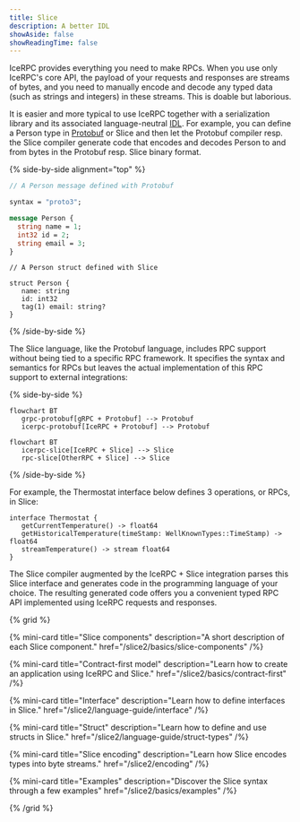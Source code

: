```yaml
---
title: Slice
description: A better IDL
showAside: false
showReadingTime: false
---
```


IceRPC provides everything you need to make RPCs. When you use only IceRPC's core API, the payload of your requests
and responses are streams of bytes, and you need to manually encode and decode any typed data (such as strings and
integers) in these streams. This is doable but laborious.

It is easier and more typical to use IceRPC together with a serialization library and its associated language-neutral
[IDL][idl]. For example, you can define a Person type in [Protobuf][protobuf] or Slice and then let the Protobuf
compiler resp. the Slice compiler generate code that encodes and decodes Person to and from bytes in the Protobuf resp.
Slice binary format.

{% side-by-side alignment="top" %}

```protobuf
// A Person message defined with Protobuf

syntax = "proto3";

message Person {
  string name = 1;
  int32 id = 2;
  string email = 3;
}
```

```slice
// A Person struct defined with Slice

struct Person {
   name: string
   id: int32
   tag(1) email: string?
}
```

{% /side-by-side %}

The Slice language, like the Protobuf language, includes RPC support without being tied to a specific RPC framework. It
specifies the syntax and semantics for RPCs but leaves the actual implementation of this RPC support to external
integrations:

{% side-by-side %}

```mermaid
flowchart BT
   grpc-protobuf[gRPC + Protobuf] --> Protobuf
   icerpc-protobuf[IceRPC + Protobuf] --> Protobuf
```

```mermaid
flowchart BT
   icerpc-slice[IceRPC + Slice] --> Slice
   rpc-slice[OtherRPC + Slice] --> Slice

```

{% /side-by-side %}

For example, the Thermostat interface below defines 3 operations, or RPCs, in Slice:

```slice
interface Thermostat {
   getCurrentTemperature() -> float64
   getHistoricalTemperature(timeStamp: WellKnownTypes::TimeStamp) -> float64
   streamTemperature() -> stream float64
}
```

The Slice compiler augmented by the IceRPC + Slice integration parses this Slice interface and generates code in the
programming language of your choice. The resulting generated code offers you a convenient typed RPC API implemented
using IceRPC requests and responses.

{% grid %}

{% mini-card
   title="Slice components"
   description="A short description of each Slice component."
   href="/slice2/basics/slice-components" /%}

{% mini-card
   title="Contract-first model"
   description="Learn how to create an application using IceRPC and Slice."
   href="/slice2/basics/contract-first" /%}

{% mini-card
   title="Interface"
   description="Learn how to define interfaces in Slice."
   href="/slice2/language-guide/interface" /%}

{% mini-card
   title="Struct"
   description="Learn how to define and use structs in Slice."
   href="/slice2/language-guide/struct-types" /%}

{% mini-card
   title="Slice encoding"
   description="Learn how Slice encodes types into byte streams."
   href="/slice2/encoding" /%}

{% mini-card
   title="Examples"
   description="Discover the Slice syntax through a few examples"
   href="/slice2/basics/examples" /%}

{% /grid %}

[icerpc]: ../
[idl]: https://en.wikipedia.org/wiki/Interface_description_language
[protobuf]: https://protobuf.dev/
